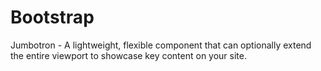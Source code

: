 # Bootstrap

Jumbotron - A lightweight, flexible component that can optionally extend the entire viewport to showcase key content on your site.